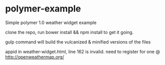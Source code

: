 # polymer-example

Simple polymer 1.0 weather widget example

clone the repo, run bower install && npm install to get it going.

gulp command will build the vulcanized & minified versions of the files

appid in weather-widget.html, line 162 is invalid.  need to register for one @ http://openweathermap.org/
